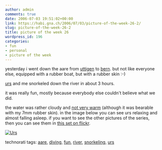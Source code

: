 ```yaml
---
author: admin
comments: true
date: 2006-07-03 19:51:02+00:00
link: https://habi.gna.ch/2006/07/03/picture-of-the-week-26-2/
slug: picture-of-the-week-26-2
title: picture of the week 26
wordpress_id: 196
categories:
- fun
- personal
- picture of the week
---
```



yesterday i went down the aare from [uttigen](http://map.search.ch/uttigen?x=146&y=-781&z=1024) to [bern](http://map.search.ch/bern?x=-194&y=600&z=1024). but not like everyone else, equipped with a rubber boat, but with a rubber skin :-)
  
[urs](http://flickr.com/photos/habi/tags/urs/) and me snorkeled down the river in about 3 hours.
  
it was really fun, mostly because everybody else couldn't believe what we did.
  
the water was rather cloudy and [not very warm](http://gutfeldt.ch/matthias/blog/singleblog.php?entry=1151896062) (although it was bearable with my 7mm rubber skin). in the image below you can see urs relaxing and almost falling asleep. if you want to see the other pictures of the series, then you can see them in [this set on flickr](http://www.flickr.com/photos/habi/sets/72157594186107656/).



[![Urs](https://habi.gna.ch/blog/images/DSC04117-tm.jpg)](https://habi.gna.ch/blog/images/DSC04117.jpg)





technorati tags: [aare](http://www.technorati.com/tag/aare), [diving](http://www.technorati.com/tag/diving), [fun](http://www.technorati.com/tag/fun), [river](http://www.technorati.com/tag/river), [snorkeling](http://www.technorati.com/tag/snorkeling), [urs](http://www.technorati.com/tag/urs)
